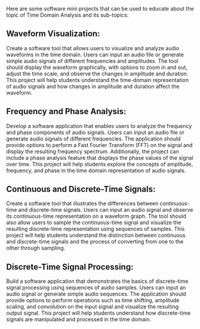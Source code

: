 Here are some software mini projects that can be used to educate about the topic of Time Domain Analysis and its sub-topics:

## Waveform Visualization:
 Create a software tool that allows users to visualize and analyze audio waveforms in the time domain. Users can input an audio file or generate simple audio signals of different frequencies and amplitudes. The tool should display the waveform graphically, with options to zoom in and out, adjust the time scale, and observe the changes in amplitude and duration. This project will help students understand the time-domain representation of audio signals and how changes in amplitude and duration affect the waveform.

## Frequency and Phase Analysis:
 Develop a software application that enables users to analyze the frequency and phase components of audio signals. Users can input an audio file or generate audio signals of different frequencies. The application should provide options to perform a Fast Fourier Transform (FFT) on the signal and display the resulting frequency spectrum. Additionally, the project can include a phase analysis feature that displays the phase values of the signal over time. This project will help students explore the concepts of amplitude, frequency, and phase in the time domain representation of audio signals.

## Continuous and Discrete-Time Signals:
 Create a software tool that illustrates the differences between continuous-time and discrete-time signals. Users can input an audio signal and observe its continuous-time representation on a waveform graph. The tool should also allow users to sample the continuous-time signal and visualize the resulting discrete-time representation using sequences of samples. This project will help students understand the distinction between continuous and discrete-time signals and the process of converting from one to the other through sampling.

## Discrete-Time Signal Processing:
 Build a software application that demonstrates the basics of discrete-time signal processing using sequences of audio samples. Users can input an audio signal or generate simple audio sequences. The application should provide options to perform operations such as time shifting, amplitude scaling, and convolution on the input signal and visualize the resulting output signal. This project will help students understand how discrete-time signals are manipulated and processed in the time domain.

